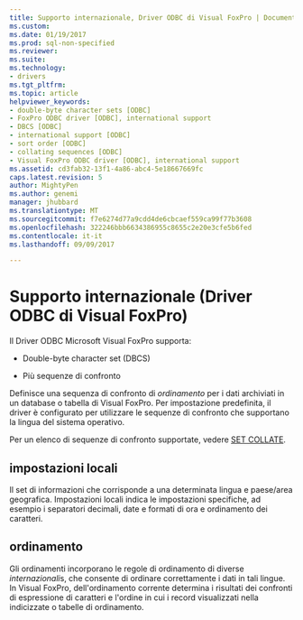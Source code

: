 ```yaml
---
title: Supporto internazionale, Driver ODBC di Visual FoxPro | Documenti Microsoft
ms.custom: 
ms.date: 01/19/2017
ms.prod: sql-non-specified
ms.reviewer: 
ms.suite: 
ms.technology:
- drivers
ms.tgt_pltfrm: 
ms.topic: article
helpviewer_keywords:
- double-byte character sets [ODBC]
- FoxPro ODBC driver [ODBC], international support
- DBCS [ODBC]
- international support [ODBC]
- sort order [ODBC]
- collating sequences [ODBC]
- Visual FoxPro ODBC driver [ODBC], international support
ms.assetid: cd3fab32-13f1-4a86-abc4-5e18667669fc
caps.latest.revision: 5
author: MightyPen
ms.author: genemi
manager: jhubbard
ms.translationtype: MT
ms.sourcegitcommit: f7e6274d77a9cdd4de6cbcaef559ca99f77b3608
ms.openlocfilehash: 322246bbb6634386955c8655c2e20e3cfe5b6fed
ms.contentlocale: it-it
ms.lasthandoff: 09/09/2017

---
```

# <a name="international-support-visual-foxpro-odbc-driver"></a>Supporto internazionale (Driver ODBC di Visual FoxPro)
Il Driver ODBC Microsoft Visual FoxPro supporta:  
  
-   Double-byte character set (DBCS)  
  
-   Più sequenze di confronto  
  
 Definisce una sequenza di confronto di *ordinamento* per i dati archiviati in un database o tabella di Visual FoxPro. Per impostazione predefinita, il driver è configurato per utilizzare le sequenze di confronto che supportano la lingua del sistema operativo.  
  
 Per un elenco di sequenze di confronto supportate, vedere [SET COLLATE](../../odbc/microsoft/set-collate-command.md).  
  
## <a name="locale"></a>impostazioni locali  
 Il set di informazioni che corrisponde a una determinata lingua e paese/area geografica. Impostazioni locali indica le impostazioni specifiche, ad esempio i separatori decimali, date e formati di ora e ordinamento dei caratteri.  
  
## <a name="sort-order"></a>ordinamento  
 Gli ordinamenti incorporano le regole di ordinamento di diverse *internazionali*s, che consente di ordinare correttamente i dati in tali lingue. In Visual FoxPro, dell'ordinamento corrente determina i risultati dei confronti di espressione di caratteri e l'ordine in cui i record visualizzati nella indicizzate o tabelle di ordinamento.
